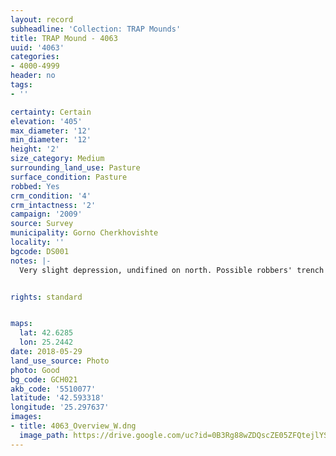 ```yaml
---
layout: record
subheadline: 'Collection: TRAP Mounds'
title: TRAP Mound - 4063
uuid: '4063'
categories:
- 4000-4999
header: no
tags:
- ''

certainty: Certain
elevation: '405'
max_diameter: '12'
min_diameter: '12'
height: '2'
size_category: Medium
surrounding_land_use: Pasture
surface_condition: Pasture
robbed: Yes
crm_condition: '4'
crm_intactness: '2'
campaign: '2009'
source: Survey
municipality: Gorno Cherkhovishte
locality: ''
bgcode: DS001
notes: |-
  Very slight depression, undifined on north. Possible robbers' trench or erosion.


rights: standard


maps:
  lat: 42.6285
  lon: 25.2442
date: 2018-05-29
land_use_source: Photo
photo: Good
bg_code: GCH021
akb_code: '5510077'
latitude: '42.593318'
longitude: '25.297637'
images:
- title: 4063_Overview_W.dng
  image_path: https://drive.google.com/uc?id=0B3Rg88wZDQscZE05ZFQtejlYS2c
---
```

